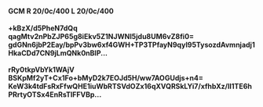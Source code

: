 #### GCM R 20/0c/400 L 20/0c/400
**+kBzX/d5PheN7dQq**<br/>**qagMtv2nPbZJP65g8iEkv5Z1NJWNI5jdu8UM6vZ8fi0=**<br/>**gdGNn6jbP2Eay/bpPv3bw6xf4GWH+TP3TPfayN9qyI95TysozdAvmnjadj1HkaCDd7CN9jLmQNk0nBlP...**<br/><br/>
**rRy0tkpVbYk1WAjV**<br/>**BSKpMf2yT+Cx1Fo+bMyD2k7EOJd5H/ww7AOGUdjs+n4=**<br/>**KeW3k4tdFsRxFfwQHE1iuWbRTSVdOZx16qXVQRSkLYi7/xfhbXz/ll1TE6hPRrtyOTSx4EnRsTlFFVBp...**